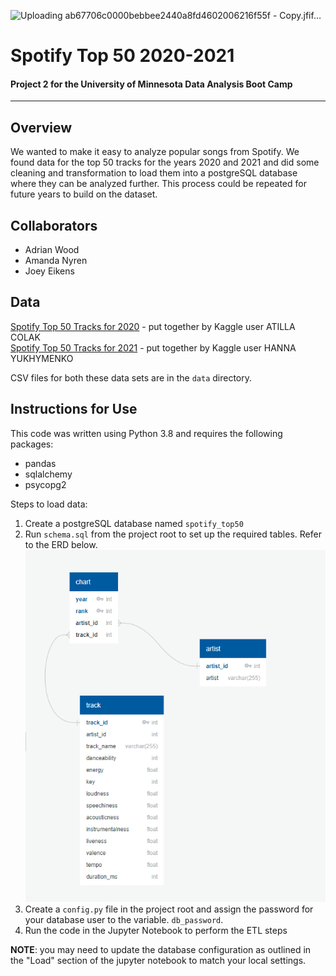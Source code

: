  ![Uploading ab67706c0000bebbee2440a8fd4602006216f55f - Copy.jfif…]()
 
 # Spotify Top 50 2020-2021
#### Project 2 for the University of Minnesota Data Analysis Boot Camp
-----
## Overview

We wanted to make it easy to analyze popular songs from Spotify. We found data for the top 50 tracks for the years 2020 and 2021 and did some cleaning and transformation to load them into a postgreSQL database where they can be analyzed further. This process could be repeated for future years to build on the dataset.

## Collaborators
* Adrian Wood
* Amanda Nyren
* Joey Eikens

## Data
[Spotify Top 50 Tracks for 2020](https://www.kaggle.com/datasets/atillacolak/top-50-spotify-tracks-2020) - put together by Kaggle user ATILLA COLAK  
[Spotify Top 50 Tracks for 2021](https://www.kaggle.com/datasets/equinxx/spotify-top-50-songs-in-2021) - put together by Kaggle user HANNA YUKHYMENKO

CSV files for both these data sets are in the `data` directory.

## Instructions for Use

This code was written using Python 3.8 and requires the following packages:
* pandas
* sqlalchemy
* psycopg2

Steps to load data:
1. Create a postgreSQL database named `spotify_top50`
1. Run `schema.sql` from the project root to set up the required tables. Refer to the ERD below.
![schema diagram](schema.png)
1. Create a `config.py` file in the project root and assign the password for your database user to the variable. `db_password`. 
1. Run the code in the Jupyter Notebook to perform the ETL steps

**NOTE**: you may need to update the database configuration as outlined in the "Load" section of the jupyter notebook to match your local settings.

